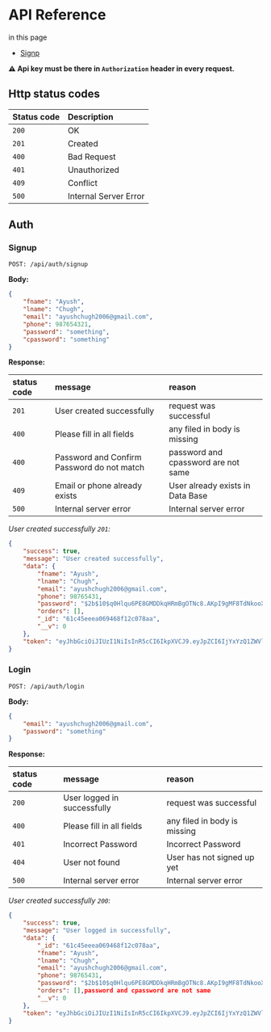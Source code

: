 # API Reference

in this page

-   [Signp](#signup)

**⚠️ Api key must be there in `Authorization` header in every request.**

## Http status codes

| Status code | Description           |
| :---------- | :-------------------- |
| `200`       | OK                    |
| `201`       | Created               |
| `400`       | Bad Request           |
| `401`       | Unauthorized          |
| `409`       | Conflict              |
| `500`       | Internal Server Error |

## Auth

### Signup

```http
POST: /api/auth/signup
```

**Body:**

```json
{
	"fname": "Ayush",
	"lname": "Chugh",
	"email": "ayushchugh2006@gmail.com",
	"phone": 987654321,
	"password": "something",
	"cpassword": "something"
}
```

**Response:**

| status code | message                                    | reason                              |
| :---------- | :----------------------------------------- | :---------------------------------- |
| `201`       | User created successfully                  | request was successful              |
| `400`       | Please fill in all fields                  | any filed in body is missing        |
| `400`       | Password and Confirm Password do not match | password and cpassword are not same |
| `409 `      | Email or phone already exists              | User already exists in Data Base    |
| `500 `      | Internal server error                      | Internal server error               |

_User created successfully `201`:_

```json
{
	"success": true,
	"message": "User created successfully",
	"data": {
		"fname": "Ayush",
		"lname": "Chugh",
		"email": "ayushchugh2006@gmail.com",
		"phone": 98765431,
		"password": "$2b$10$q0Hlqu6PE8GMDDkqHRmBgOTNc8.AKpI9gMF8TdNkooX/q3x16CQdq",
		"orders": [],
		"_id": "61c45eeea069468f12c078aa",
		"__v": 0
	},
	"token": "eyJhbGciOiJIUzI1NiIsInR5cCI6IkpXVCJ9.eyJpZCI6IjYxYzQ1ZWVlYTA2OTQ2OGYxMmMwNzhhYSIsImlhdCI6MTY0MDI1OTMxMH0.wrLOMeEzUDunR5ladDrggHnSrQvcuzjxYnSiNXAk3kM"
}
```

### Login

```http
POST: /api/auth/login
```

**Body:**

```json
{
	"email": "ayushchugh2006@gmail.com",
	"password": "something"
}
```

**Response:**

| status code | message                     | reason                       |
| :---------- | :-------------------------- | :--------------------------- |
| `200`       | User logged in successfully | request was successful       |
| `400`       | Please fill in all fields   | any filed in body is missing |
| `401`       | Incorrect Password          | Incorrect Password           |
| `404 `      | User not found              | User has not signed up yet   |
| `500 `      | Internal server error       | Internal server error        |

_User created successfully `200`:_

```json
{
	"success": true,
	"message": "User logged in successfully",
	"data": {
		"_id": "61c45eeea069468f12c078aa",
		"fname": "Ayush",
		"lname": "Chugh",
		"email": "ayushchugh2006@gmail.com",
		"phone": 98765431,
		"password": "$2b$10$q0Hlqu6PE8GMDDkqHRmBgOTNc8.AKpI9gMF8TdNkooX/q3x16CQdq",
		"orders": [],password and cpassword are not same
		"__v": 0
	},
	"token": "eyJhbGciOiJIUzI1NiIsInR5cCI6IkpXVCJ9.eyJpZCI6IjYxYzQ1ZWVlYTA2OTQ2OGYxMmMwNzhhYSIsImlhdCI6MTY0MDI2MDg2MH0.-0N2tYca6cnU-_tY_-wDwYX2iVTmkf-3_dsgY3lLDb4"
}
```
